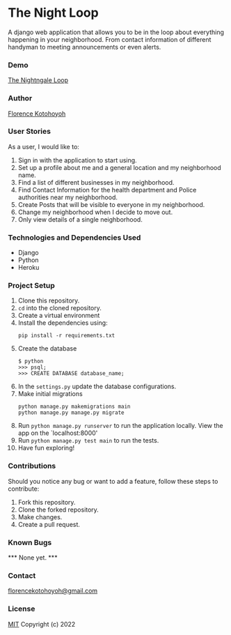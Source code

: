 # The Night Loop
 A django web application that allows you to be in the loop about everything happening in your neighborhood. From contact information of different handyman to meeting announcements or even alerts.

 ### Demo
[The Nightngale Loop](https://thenight-loop.herokuapp.com/)

### Author
[Florence Kotohoyoh](https://github.com/Flokots)

### User Stories
As a user, I would like to:

1. Sign in with the application to start using.
2. Set up a profile about me and a general location and my neighborhood name.
3. Find a list of different businesses in my neighborhood.
4. Find Contact Information for the health department and Police authorities near my neighborhood.
5. Create Posts that will be visible to everyone in my neighborhood.
6. Change my neighborhood when I decide to move out.
7. Only view details of a single neighborhood.

### Technologies and Dependencies Used
* Django
* Python
* Heroku
  
### Project Setup
1. Clone this repository.
2. `cd` into the cloned repository.
3. Create a virtual environment
4. Install the dependencies using:
   ```
   pip install -r requirements.txt
   ```
5. Create the database
   ```
   $ python
   >>> psql;
   >>> CREATE DATABASE database_name;
   ```
6. In the `settings.py` update the database configurations.
7. Make initial migrations 
   ```
   python manage.py makemigrations main
   python manage.py manage.py migrate
   ```
8. Run `python manage.py runserver` to run the application locally. View the app on the `localhost:8000'
9. Run `python manage.py test main` to run the tests.
10. Have fun exploring!
  
### Contributions
Should you notice any bug or  want to add a feature, follow these steps to contribute:
1. Fork this repository.
2. Clone the forked repository.
3. Make changes.
4. Create a pull request.

### Known Bugs
*** None yet. ***
### Contact
florencekotohoyoh@gmail.com
### License
[MIT](choosealicense.com/licenses/mit)
Copyright (c) 2022

